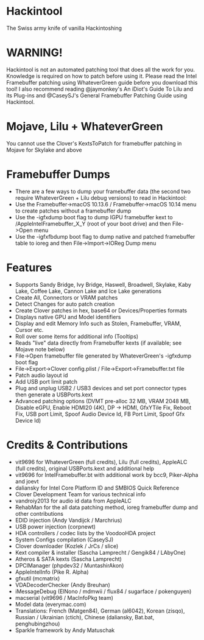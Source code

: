 # Hackintool
The Swiss army knife of vanilla Hackintoshing

# WARNING!
Hackintool is not an automated patching tool that does all the work for you. Knowledge is required on how to patch before using it. Please read the Intel Framebuffer patching using WhateverGreen guide before you download this tool! I also recommend reading @jaymonkey's An iDiot's Guide To Lilu and its Plug-ins and @CaseySJ's General Framebuffer Patching Guide using Hackintool.

# Mojave, Lilu + WhateverGreen
You cannot use the Clover's KextsToPatch for framebuffer patching in Mojave for Skylake and above

# Framebuffer Dumps
* There are a few ways to dump your framebuffer data (the second two require WhateverGreen + Lilu debug versions) to read in Hackintool:
* Use the Framebuffer->macOS 10.13.6 / Framebuffer->macOS 10.14 menu to create patches without a framebuffer dump
* Use the -igfxdump boot flag to dump IGPU framebuffer kext to /AppleIntelFramebuffer_X_Y (root of your boot drive) and then File->Open menu
* Use the -igfxfbdump boot flag to dump native and patched framebuffer table to ioreg and then File->Import->IOReg Dump menu

# Features
* Supports Sandy Bridge, Ivy Bridge, Haswell, Broadwell, Skylake, Kaby Lake, Coffee Lake, Cannon Lake and Ice Lake generations
* Create All, Connectors or VRAM patches
* Detect Changes for auto patch creation
* Create Clover patches in hex, base64 or Devices/Properties formats
* Displays native GPU and Model identifiers
* Display and edit Memory Info such as Stolen, Framebuffer, VRAM, Cursor etc.
* Roll over some items for additional info (Tooltips)
* Reads "live" data directly from Framebuffer kexts (if available; see Mojave note below)
* File->Open framebuffer file generated by WhateverGreen's -igfxdump boot flag
* File->Export->Clover config.plist / File->Export->Framebuffer.txt file
* Patch audio layout id
* Add USB port limit patch
* Plug and unplug USB2 / USB3 devices and set port connector types then generate a USBPorts.kext
* Advanced patching options (DVMT pre-alloc 32 MB, VRAM 2048 MB, Disable eGPU, Enable HDMI20 (4K), DP -> HDMI, GfxYTile Fix, Reboot Fix, USB port Limit, Spoof Audio Device Id, FB Port Limit, Spoof Gfx Device Id)

# Credits & Contributions
* vit9696 for WhateverGreen (full credits), Lilu (full credits), AppleALC (full credits), original USBPorts.kext and additional help
* vit9696 for IntelFramebuffer.bt with additional work by bcc9, Piker-Alpha and joevt
* daliansky for Intel Core Platform ID and SMBIOS Quick Reference
* Clover Development Team for various technical info
* vandroiy2013 for audio id data from AppleALC
* RehabMan for the all data patching method, ioreg framebuffer dump and other contributions
* EDID injection (Andy Vandijck / Marchrius)
* USB power injection (corpnewt)
* HDA controllers / codec lists by the VoodooHDA project
* System Configs compilation (CaseySJ)
* Clover downloader (Kozlek / JrCs / slice)
* Kext compiler & installer (Sascha Lamprecht / Gengik84 / LAbyOne)
* Atheros & SATA kexts (Sascha Lamprecht)
* DPCIManager (phpdev32 / MuntashirAkon)
* AppleIntelInfo (Pike R. Alpha)
* gfxutil (mcmatrix)
* VDADecoderChecker (Andy Breuhan)
* iMessageDebug (ElNono / mdmwii / flux84 / sugarface / pokenguyen)
* macserial (vit9696 / MacInfoPkg team)
* Model data (everymac.com)
* Translations: French (Matgen84), German (al6042), Korean (zisqo), Russian / Ukrainian (ctich), Chinese (daliansky, Bat.bat, penghubingzhou)
* Sparkle framework by Andy Matuschak
